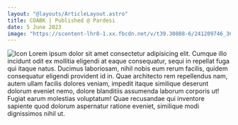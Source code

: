 ```yaml
---
layout: "@layouts/ArticleLayout.astro"
title: COABK | Published @ Pardesi
date: 5 June 2023
image: "https://scontent-lhr8-1.xx.fbcdn.net/v/t39.30808-6/241209746_369527404835832_7550030016457529845_n.png?_nc_cat=108&ccb=1-7&_nc_sid=09cbfe&_nc_ohc=XNhzBwGp9ocAX8DEKJY&_nc_ht=scontent-lhr8-1.xx&oh=00_AfAikQY6l-kdNe6qlxG37ZLmij8O7G4xSGCYwx2kEs4wKA&oe=64A4107E"
---
```


![Icon](https://i.ytimg.com/vi/7Tt6Yv9czz8/maxresdefault.jpg)
Lorem ipsum dolor sit amet consectetur adipisicing elit. Cumque illo incidunt odit ex mollitia eligendi at eaque consequatur, sequi in repellat fuga qui itaque natus. Ducimus laboriosam, nihil nobis eum rerum facilis, quidem consequatur eligendi provident id in. Quae architecto rem repellendus nam, autem ullam facilis dolores veniam, impedit itaque similique deserunt dolorum eveniet nemo, dolore blanditiis assumenda laborum corporis ut! Fugiat earum molestias voluptatum! Quae recusandae qui inventore sapiente quod dolorum aspernatur ratione eveniet, similique modi dignissimos nihil ut.
